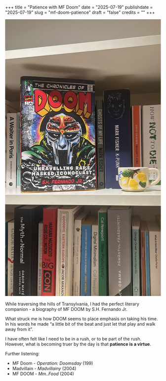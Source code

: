 +++
title = "Patience with MF Doom"
date = "2025-07-19"
publishdate = "2025-07-19"
slug = "mf-doom-patience"
draft = "false"
credits = ""
+++


![MF Doom Biography](mf_doom_patience.png)

While traversing the hills of Transylvania, I had the perfect literary companion - a biography of MF DOOM by S.H. Fernando Jr.

What struck me is how DOOM seems to place emphasis on taking his time. In his words he made “a little bit of the beat and just let that play and walk away from it”.

I have often felt like I need to be in a rush, or to be part of the rush. However, what is becoming truer by the day is that **patience is a virtue**.

Further listening:

* MF Doom - *Operation: Doomsday* (199)
* Madvillain - *Madvillainy* (2004)
* MF DOOM - *Mm..Food* (2004)



